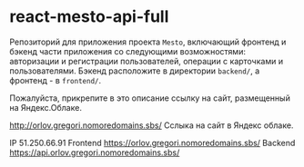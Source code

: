 # react-mesto-api-full
Репозиторий для приложения проекта `Mesto`, включающий фронтенд и бэкенд части приложения со следующими возможностями: авторизации и регистрации пользователей, операции с карточками и пользователями. Бэкенд расположите в директории `backend/`, а фронтенд - в `frontend/`. 
  
Пожалуйста, прикрепите в это описание ссылку на сайт, размещенный на Яндекс.Облаке.

http://orlov.gregori.nomoredomains.sbs/ Сслыка на сайт в Яндекс облаке.

IP 51.250.66.91
Frontend https://orlov.gregori.nomoredomains.sbs/
Backend https://api.orlov.gregori.nomoredomains.sbs/